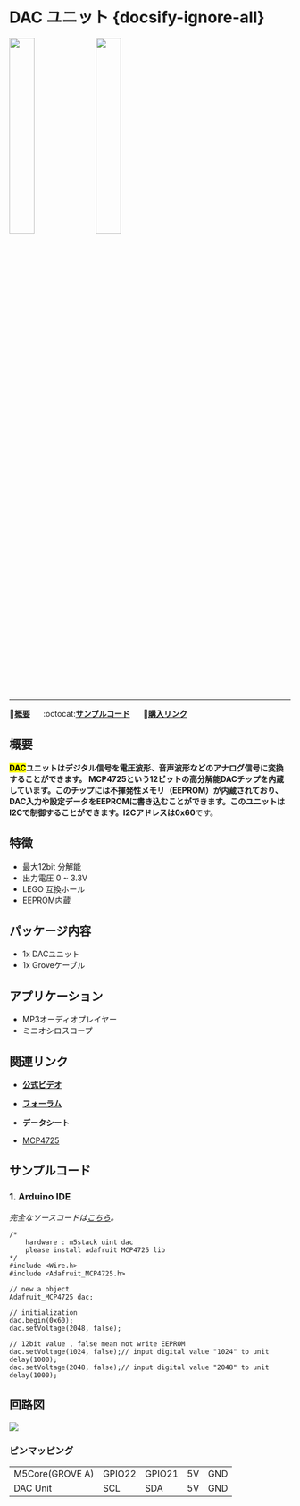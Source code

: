 # DAC ユニット {docsify-ignore-all}

<img src="assets/img/product_pics/unit/M5GO_Unit_dac.png" width="30%" height="30%"> <img src="assets/img/product_pics/unit/unit_dac_grove_a.png" width="30%" height="30%">

***

:memo:**[概要](#概要)**&nbsp;&nbsp;&nbsp;&nbsp;&nbsp;&nbsp;:octocat:**[サンプルコード](#サンプルコード)**&nbsp;&nbsp;&nbsp;&nbsp;&nbsp;&nbsp;🛒**[購入リンク](https://www.aliexpress.com/item/M5Stack-DAC-MCP4725-I2C-Dac-12-0/32947696641.html)**

## 概要

**<mark>DAC</mark>**ユニットはデジタル信号を電圧波形、音声波形などのアナログ信号に変換することができます。 MCP4725という12ビットの高分解能DACチップを内蔵しています。このチップには不揮発性メモリ（EEPROM）が内蔵されており、DAC入力や設定データをEEPROMに書き込むことができます。このユニットはI2Cで制御することができます。I2Cアドレスは**0x60**です。

## 特徴

- 最大12bit 分解能
- 出力電圧 0 ~ 3.3V
- LEGO 互換ホール
- EEPROM内蔵

## パッケージ内容

- 1x DACユニット
- 1x Groveケーブル

## アプリケーション

- MP3オーディオプレイヤー
- ミニオシロスコープ

## 関連リンク

- **[公式ビデオ](https://www.youtube.com/channel/UCozgFVglWYQXbvTmGyS739w)**

- **[フォーラム](http://forum.m5stack.com/)**

-  **データシート**
  - [MCP4725](http://pdf1.alldatasheet.com/datasheet-pdf/view/233449/MICROCHIP/MCP4725.html)

## サンプルコード

### 1. Arduino IDE

*完全なソースコードは[こちら](https://github.com/m5stack/M5-ProductExampleCodes/tree/master/Unit/DAC/Arduino)。*

```arduino
/*
    hardware : m5stack uint dac
    please install adafruit MCP4725 lib
*/
#include <Wire.h>
#include <Adafruit_MCP4725.h>

// new a object
Adafruit_MCP4725 dac;

// initialization
dac.begin(0x60);
dac.setVoltage(2048, false);

// 12bit value , false mean not write EEPROM
dac.setVoltage(1024, false);// input digital value "1024" to unit
delay(1000);
dac.setVoltage(2048, false);// input digital value "2048" to unit
delay(1000);
```

## 回路図

<img src="assets/img/product_pics/unit/dac_sch.JPG">

### ピンマッピング

<table>
 <tr><td>M5Core(GROVE A)</td><td>GPIO22</td><td>GPIO21</td><td>5V</td><td>GND</td></tr>
 <tr><td>DAC Unit</td><td>SCL</td><td>SDA</td><td>5V</td><td>GND</td></tr>
</table>
